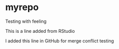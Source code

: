 # myrepo
Testing with feeling

This is a line added from RStudio

I added this line in GitHub for merge conflict testing
